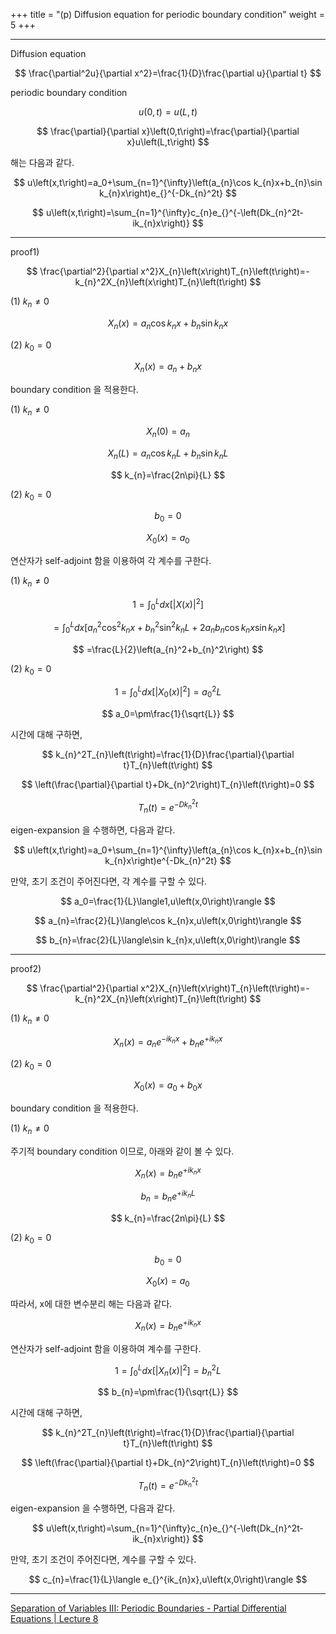 +++
title = "(p) Diffusion equation for periodic boundary condition"
weight = 5
+++

---

Diffusion equation

$$
\frac{\partial^2u}{\partial x^2}=\frac{1}{D}\frac{\partial u}{\partial t}
$$

periodic boundary condition

$$
u\left(0,t\right)=u\left(L,t\right)
$$

$$
\frac{\partial}{\partial x}\left(0,t\right)=\frac{\partial}{\partial x}u\left(L,t\right)
$$

해는 다음과 같다.

$$
u\left(x,t\right)=a_0+\sum_{n=1}^{\infty}\left(a_{n}\cos k_{n}x+b_{n}\sin k_{n}x\right)e_{}^{-Dk_{n}^2t}
$$

$$
u\left(x,t\right)=\sum_{n=1}^{\infty}c_{n}e_{}^{-\left(Dk_{n}^2t-ik_{n}x\right)}
$$

---

proof1)

$$
\frac{\partial^2}{\partial x^2}X_{n}\left(x\right)T_{n}\left(t\right)=-k_{n}^2X_{n}\left(x\right)T_{n}\left(t\right)
$$

(1) $k_{n}\ne0$

$$
X_{n}\left(x\right)=a_{n}\cos k_{n}x+b_{n}\sin k_{n}x
$$

(2) $k_{0}=0$

$$
X_{n}\left(x\right)=a_{n}+b_{n}x
$$

boundary condition 을 적용한다.

(1) $k_{n}\ne0$

$$
X_{n}\left(0\right)=a_{n}
$$

$$
X_{n}\left(L\right)=a_{n}\cos k_{n}L+b_{n}\sin k_{n}L
$$

$$
k_{n}=\frac{2n\pi}{L}
$$

(2) $k_{0}=0$

$$
b_0=0
$$

$$
X_0\left(x\right)=a_0
$$

연산자가 self-adjoint 함을 이용하여 각 계수를 구한다.

(1) $k_{n}\ne0$

$$
1=\int_0^{L}dx\left\lbrack\left|X\left(x\right)\right|^2\right\rbrack
$$

$$
=\int_0^{L}dx\left\lbrack a_{n}^2\cos^2k_{n}x+b_{n}^2\sin^2k_{n}L+2a_{n}b_{n}\cos k_{n}x\sin k_{n}x\right\rbrack
$$

$$
=\frac{L}{2}\left(a_{n}^2+b_{n}^2\right)
$$

(2) $k_{0}=0$

$$
1=\int_0^{L}dx\left\lbrack\left|X_0\left(x\right)\right|^2\right\rbrack=a_0^2L
$$

$$
a_0=\pm\frac{1}{\sqrt{L}}
$$

시간에 대해 구하면,

$$
k_{n}^2T_{n}\left(t\right)=\frac{1}{D}\frac{\partial}{\partial t}T_{n}\left(t\right)
$$

$$
\left(\frac{\partial}{\partial t}+Dk_{n}^2\right)T_{n}\left(t\right)=0
$$

$$
T_{n}\left(t\right)=e^{-Dk_{n}^2t}
$$

eigen-expansion 을 수행하면, 다음과 같다.

$$
u\left(x,t\right)=a_0+\sum_{n=1}^{\infty}\left(a_{n}\cos k_{n}x+b_{n}\sin k_{n}x\right)e^{-Dk_{n}^2t}
$$

만약, 초기 조건이 주어진다면, 각 계수를 구할 수 있다.

$$
a_0=\frac{1}{L}\langle1,u\left(x,0\right)\rangle
$$

$$
a_{n}=\frac{2}{L}\langle\cos k_{n}x,u\left(x,0\right)\rangle
$$

$$
b_{n}=\frac{2}{L}\langle\sin k_{n}x,u\left(x,0\right)\rangle
$$

---

proof2)

$$
\frac{\partial^2}{\partial x^2}X_{n}\left(x\right)T_{n}\left(t\right)=-k_{n}^2X_{n}\left(x\right)T_{n}\left(t\right)
$$

(1) $k_{n}≠0$

$$
X_{n}\left(x\right)=a_{n}e_{}^{-ik_{n}x}+b_{n}e_{}^{+ik_{n}x}
$$

(2) $k_{0}=0$

$$
X_0\left(x\right)=a_0+b_0x
$$

boundary condition 을 적용한다.

(1) $k_{n}\ne0$

주기적 boundary condition 이므로, 아래와 같이 볼 수 있다.

$$
X_{n}\left(x\right)=b_{n}e^{+ik_{n}x}
$$

$$
b_{n}=b_{n}e^{+ik_{n}L}
$$

$$
k_{n}=\frac{2n\pi}{L}
$$

(2) $k_{0}=0$

$$
b_0=0
$$

$$
X_0\left(x\right)=a_0
$$

따라서, x에 대한 변수분리 해는 다음과 같다.

$$
X_{n}\left(x\right)=b_{n}e_{}^{+i_{}k_{n}x}
$$

연산자가 self-adjoint 함을 이용하여 계수를 구한다.

$$
1=\int_0^{L}dx\left\lbrack\left|X_{n}\left(x\right)\right|^2\right\rbrack=b_{n}^2L
$$

$$
b_{n}=\pm\frac{1}{\sqrt{L}}
$$

시간에 대해 구하면,

$$
k_{n}^2T_{n}\left(t\right)=\frac{1}{D}\frac{\partial}{\partial t}T_{n}\left(t\right)
$$

$$
\left(\frac{\partial}{\partial t}+Dk_{n}^2\right)T_{n}\left(t\right)=0
$$

$$
T_{n}\left(t\right)=e_{}^{-Dk_{n}^2t}
$$

eigen-expansion 을 수행하면, 다음과 같다.

$$
u\left(x,t\right)=\sum_{n=1}^{\infty}c_{n}e_{}^{-\left(Dk_{n}^2t-ik_{n}x\right)}
$$

만약, 초기 조건이 주어진다면, 계수를 구할 수 있다.

$$
c_{n}=\frac{1}{L}\langle e_{}^{ik_{n}x},u\left(x,0\right)\rangle
$$

---

[Separation of Variables III: Periodic Boundaries - Partial Differential Equations | Lecture 8](https://www.youtube.com/watch?v=KD85qwNt9Ak)